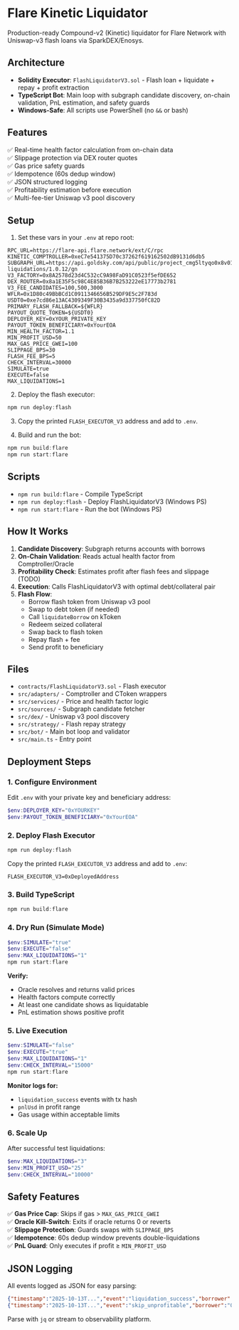 # Flare Kinetic Liquidator

Production-ready Compound-v2 (Kinetic) liquidator for Flare Network with Uniswap-v3 flash loans via SparkDEX/Enosys.

## Architecture

- **Solidity Executor**: `FlashLiquidatorV3.sol` - Flash loan + liquidate + repay + profit extraction
- **TypeScript Bot**: Main loop with subgraph candidate discovery, on-chain validation, PnL estimation, and safety guards
- **Windows-Safe**: All scripts use PowerShell (no `&&` or bash)

## Features

✅ Real-time health factor calculation from on-chain data  
✅ Slippage protection via DEX router quotes  
✅ Gas price safety guards  
✅ Idempotence (60s dedup window)  
✅ JSON structured logging  
✅ Profitability estimation before execution  
✅ Multi-fee-tier Uniswap v3 pool discovery  

## Setup

1. Set these vars in your `.env` at repo root:

```env
RPC_URL=https://flare-api.flare.network/ext/C/rpc
KINETIC_COMPTROLLER=0xeC7e541375D70c37262f619162502dB9131d6db5
SUBGRAPH_URL=https://api.goldsky.com/api/public/project_cmg5ltyqo0x8v01us07lih2dr/subgraphs/kinetic-liquidations/1.0.12/gn
V3_FACTORY=0x8A2578d23d4C532cC9A98FaD91C0523f5efDE652
DEX_ROUTER=0x8a1E35F5c98C4E85B36B7B253222eE17773b2781
V3_FEE_CANDIDATES=100,500,3000
WFLR=0x1D80c49BbBCd1C0911346656B529DF9E5c2F783d
USDT0=0xe7cd86e13AC4309349F30B3435a9d337750fC82D
PRIMARY_FLASH_FALLBACK=${WFLR}
PAYOUT_QUOTE_TOKEN=${USDT0}
DEPLOYER_KEY=0xYOUR_PRIVATE_KEY
PAYOUT_TOKEN_BENEFICIARY=0xYourEOA
MIN_HEALTH_FACTOR=1.1
MIN_PROFIT_USD=50
MAX_GAS_PRICE_GWEI=100
SLIPPAGE_BPS=30
FLASH_FEE_BPS=5
CHECK_INTERVAL=30000
SIMULATE=true
EXECUTE=false
MAX_LIQUIDATIONS=1
```

2. Deploy the flash executor:

```powershell
npm run deploy:flash
```

3. Copy the printed `FLASH_EXECUTOR_V3` address and add to `.env`.

4. Build and run the bot:

```powershell
npm run build:flare
npm run start:flare
```

## Scripts

- `npm run build:flare` - Compile TypeScript
- `npm run deploy:flash` - Deploy FlashLiquidatorV3 (Windows PS)
- `npm run start:flare` - Run the bot (Windows PS)

## How It Works

1. **Candidate Discovery**: Subgraph returns accounts with borrows
2. **On-Chain Validation**: Reads actual health factor from Comptroller/Oracle
3. **Profitability Check**: Estimates profit after flash fees and slippage (TODO)
4. **Execution**: Calls FlashLiquidatorV3 with optimal debt/collateral pair
5. **Flash Flow**:
   - Borrow flash token from Uniswap v3 pool
   - Swap to debt token (if needed)
   - Call `liquidateBorrow` on kToken
   - Redeem seized collateral
   - Swap back to flash token
   - Repay flash + fee
   - Send profit to beneficiary

## Files

- `contracts/FlashLiquidatorV3.sol` - Flash executor
- `src/adapters/` - Comptroller and CToken wrappers
- `src/services/` - Price and health factor logic
- `src/sources/` - Subgraph candidate fetcher
- `src/dex/` - Uniswap v3 pool discovery
- `src/strategy/` - Flash repay strategy
- `src/bot/` - Main bot loop and validator
- `src/main.ts` - Entry point

## Deployment Steps

### 1. Configure Environment

Edit `.env` with your private key and beneficiary address:

```powershell
$env:DEPLOYER_KEY="0xYOURKEY"
$env:PAYOUT_TOKEN_BENEFICIARY="0xYourEOA"
```

### 2. Deploy Flash Executor

```powershell
npm run deploy:flash
```

Copy the printed `FLASH_EXECUTOR_V3` address and add to `.env`:

```env
FLASH_EXECUTOR_V3=0xDeployedAddress
```

### 3. Build TypeScript

```powershell
npm run build:flare
```

### 4. Dry Run (Simulate Mode)

```powershell
$env:SIMULATE="true"
$env:EXECUTE="false"
$env:MAX_LIQUIDATIONS="1"
npm run start:flare
```

**Verify:**
- Oracle resolves and returns valid prices
- Health factors compute correctly
- At least one candidate shows as liquidatable
- PnL estimation shows positive profit

### 5. Live Execution

```powershell
$env:SIMULATE="false"
$env:EXECUTE="true"
$env:MAX_LIQUIDATIONS="1"
$env:CHECK_INTERVAL="15000"
npm run start:flare
```

**Monitor logs for:**
- `liquidation_success` events with tx hash
- `pnlUsd` in profit range
- Gas usage within acceptable limits

### 6. Scale Up

After successful test liquidations:

```powershell
$env:MAX_LIQUIDATIONS="3"
$env:MIN_PROFIT_USD="25"
$env:CHECK_INTERVAL="10000"
```

## Safety Features

✅ **Gas Price Cap**: Skips if gas > `MAX_GAS_PRICE_GWEI`  
✅ **Oracle Kill-Switch**: Exits if oracle returns 0 or reverts  
✅ **Slippage Protection**: Guards swaps with `SLIPPAGE_BPS`  
✅ **Idempotence**: 60s dedup window prevents double-liquidations  
✅ **PnL Guard**: Only executes if profit ≥ `MIN_PROFIT_USD`  

## JSON Logging

All events logged as JSON for easy parsing:

```json
{"timestamp":"2025-10-13T...","event":"liquidation_success","borrower":"0x...","tx":"0x...","pnlUsd":75.5}
{"timestamp":"2025-10-13T...","event":"skip_unprofitable","borrower":"0x...","estimatedPnlUsd":15.2}
```

Parse with `jq` or stream to observability platform.
